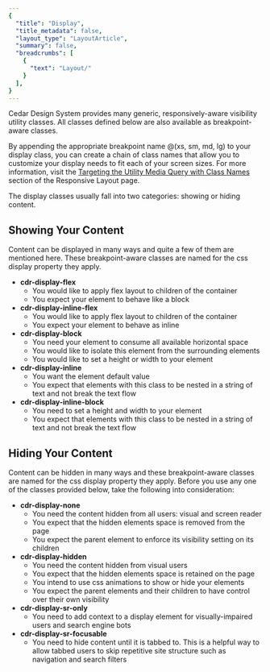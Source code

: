 ```yaml
---
{
  "title": "Display",
  "title_metadata": false,
  "layout_type": "LayoutArticle",
  "summary": false,
  "breadcrumbs": [
    {
      "text": "Layout/"
    }
  ],
}
---
```


<cdr-doc-table-of-contents-shell parentSelector='h2' childSelector='h3'>

Cedar Design System provides many generic, responsively-aware visibility utility classes. All classes defined below are also available as breakpoint-aware classes.

By appending the appropriate breakpoint name @(xs, sm, md, lg) to your display class, you can create a chain of class names that allow you to customize your display needs to fit each of your screen sizes. For more information, visit the
[Targeting the Utility Media Query with Class Names](../responsive/?active-link=targeting-the-utility-media-query-with-class-names) section of the Responsive Layout page.

The display classes usually fall into two categories: showing or hiding content.

## Showing Your Content
Content can be displayed in many ways and quite a few of them are mentioned here. These breakpoint-aware classes are named for the css display property they apply.

-  **cdr-display-flex**
    -  You would like to apply flex layout to children of the container
    -  You expect your element to behave like a block
-  **cdr-display-inline-flex**
    -  You would like to apply flex layout to children of the container
    -  You expect your element to behave as inline
-  **cdr-display-block**
    -  You need your element to consume all available horizontal space
    -  You would like to isolate this element from the surrounding elements
    -  You would like to set a height or width to your element
-  **cdr-display-inline**
    -  You want the element default value
    -  You expect that elements with this class to be nested in a string of text and not break the text flow
-  **cdr-display-inline-block**
    -  You need to set a height and width to your element
    -  You expect that elements with this class to be nested in a string of text and not break the text flow

## Hiding Your Content

Content can be hidden in many ways and these breakpoint-aware classes are named for the css display property they apply.  Before you use any one of the classes provided below, take the following into consideration:

-  **cdr-display-none**
    -  You need the content hidden from all users: visual and screen reader
    -  You expect that the hidden elements space is removed from the page
    -  You expect the parent element to enforce its visibility setting on its children
-  **cdr-display-hidden**
    -  You need the content hidden from visual users
    -  You expect that the hidden elements space is retained on the page
    -  You intend to use css animations to show or hide your elements
    -  You expect the parent elements and their children to have control over their own visibility
-  **cdr-display-sr-only**
    -  You need to add context to a display element for visually-impaired users and search engine bots
-  **cdr-display-sr-focusable**
    -  You need to hide content until it is tabbed to. This is a helpful way to allow tabbed users to skip repetitive site structure such as navigation and search filters

</cdr-doc-table-of-contents-shell>
